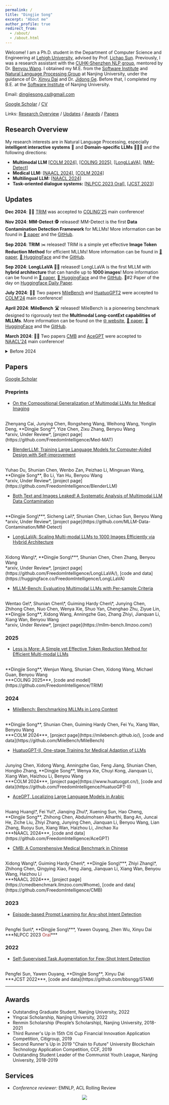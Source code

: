```yaml
---
permalink: /
title: "Dingjie Song"
excerpt: "About me"
author_profile: true
redirect_from:
  - /about/
  - /about.html
---
```


Welcome! I am a Ph.D. student in the Department of Computer Science and Engineering at [Lehigh University](https://www.lehigh.edu/), advised by Prof. [Lichao Sun](https://sites.google.com/lehigh.edu/lichaosun). Previously, I was a research assistant with the [CUHK-Shenzhen NLP group](https://freedomintelligence.github.io/), mentored by Dr. [Benyou Wang](https://wabyking.github.io/old.html). I obtained my M.E. from the [Software Institute](https://software.nju.edu.cn/) and [Natural Language Processing Group](http://nlp.nju.edu.cn/homepage/) at Nanjing University, under the guidance of Dr. [Xinyu Dai](https://ai.nju.edu.cn/daixinyu/index.htm) and Dr. [Jidong Ge](https://gjdnju.github.io/). Before that, I completed my B.E. at the [Software Institute](https://software.nju.edu.cn/) of Nanjing University.

<!-- Welcome! I am a research assistant affiliated with the [CUHK-Shenzhen NLP group](https://freedomintelligence.github.io/), under the guidance of Dr. [Benyou Wang](https://wabyking.github.io/old.html). I obtained my M.E. from the [Software Institute](https://software.nju.edu.cn/ "NJU SE") and the [Natural Language Processing Group](http://nlp.nju.edu.cn/homepage/ "NJU NLP") at Nanjing University, advised by Dr. [Xinyu Dai](https://ai.nju.edu.cn/daixinyu/index.htm) and Dr. [Jidong Ge](https://gjdnju.github.io/). Prior to this, I completed my B.E. at the [Software Institute](https://software.nju.edu.cn/ "NJU SE") of Nanjing University. -->

<!-- <span style="color:blue">**I am actively seeking Fall 2024 PhD and internship positions in ML/LLM/VLMs. Appreciate any interesting opportunities! :)**</span> -->

Email: [dingjiesong.cs@gmail.com](mailto:dingjiesong.cs@gmail.com)


[Google Scholar](https://scholar.google.com/citations?user=YLQ8DCsAAAAJ) / [CV](http://bbsngg.github.io/files/DingjieSong_Academic_CV_en.pdf)


Links: [Research Overview](#research-overview) / [Updates](#updates) / [Awards](#awards) / [Papers](#papers)


## Research Overview

My research interests are in Natural Language Processing, especially **intelligent interactive systems** 🤖 and **Domain-specific LLMs** 👨🏻‍⚕️ and the following directions:
* **Multimodal LLM** [\[COLM 2024\]](https://milebench.github.io/), [\[COLING 2025\]](https://github.com/FreedomIntelligence/TRIM), [\[LongLLaVA\]](https://github.com/FreedomIntelligence/LongLLaVA), [\[MM-Detect\]](https://github.com/MLLM-Data-Contamination/MM-Detect)
* **Medical LLM:** [\[NAACL 2024\]](https://arxiv.org/abs/2308.08833), [\[COLM 2024\]](https://arxiv.org/abs/2311.09774)
* **Multilingual LLM:** [\[NAACL 2024\]](https://arxiv.org/abs/2309.12053)
* **Task-oriented dialogue systems:** [\[NLPCC 2023 Oral\]](https://link.springer.com/chapter/10.1007/978-3-031-44693-1_3), [\[JCST 2023\]](https://link.springer.com/article/10.1007/s11390-022-2029-5)

## Updates

**Dec 2024**: 🎉🎉 [TRIM](https://arxiv.org/pdf/2409.10994) was accepted to [COLING'25](https://coling2025.org/) main conference!

**Nov 2024**: **MM-Detect** 🕵️ released! MM-Detect is the first **Data Contamination Detection Framework** for MLLMs!  More information can be found in [📃 paper](https://arxiv.org/pdf/2411.03823) and the [GitHub](https://github.com/MLLM-Data-Contamination/MM-Detect).

**Sep 2024**: **TRIM** ✂️ released! TRIM is a simple yet effective **Image Token Reduction Method** for efficient MLLMs!  More information can be found in [📃 paper](https://arxiv.org/pdf/2409.10994), [🤗 HuggingFace](https://huggingface.co/FreedomIntelligence/llava-v1.5-7b-TRIM) and the [GitHub](https://github.com/FreedomIntelligence/TRIM).

**Sep 2024**: **LongLLaVA** 🐍🦙 released! LongLLaVA is the first MLLM with **hybrid architecture** that can handle up to **1000 images**!  More information can be found in [📃 paper](https://arxiv.org/pdf/2409.02889), [🤗 HuggingFace](https://huggingface.co/FreedomIntelligence/LongLLaVA) and the [GitHub](https://github.com/FreedomIntelligence/LongLLaVA). 🥈#2 Paper of the day on [Huggingface Daily Paper](https://huggingface.co/papers/2409.02889).

**July 2024**: 🎉🎉 Two papers [MileBench](https://milebench.github.io/) and [HuatuoGPT2](https://www.huatuogpt.cn/#/) were accepted to [COLM'24](https://colmweb.org/) main conference!

**April 2024**: **MileBench** 🛣️ released! MileBench is a pioneering benchmark designed to rigorously test the **MultImodal Long-contExt capabilities of MLLMs**.  More information can be found on the [🌐 website](https://milebench.github.io/), [📃 paper](https://arxiv.org/pdf/2404.18532), [🤗 HuggingFace](https://huggingface.co/datasets/FreedomIntelligence/MileBench) and the [GitHub](https://github.com/MileBench/MileBench).

**March 2024**: 🎉🎉 Two papers [CMB](https://cmedbenchmark.llmzoo.com/#home) and [AceGPT](https://arxiv.org/abs/2309.12053) were accepted to [NAACL'24](https://2024.naacl.org/) main conference!

<details>

  <summary>Before 2024</summary>

  <p><strong>Nov 2023</strong>: HuatuoGPT2 released! Try it out on the <a href="https://www.huatuogpt.cn/#/">🌐 demo</a>! HuatuoGPT2 employs an innovative domain adaptation method to significantly boost its medical knowledge and dialogue proficiency and showcases SOTA performance in several medical benchmarks, especially <strong>surpassing GPT-4 in expert evaluations and the fresh medical licensing exams</strong>. More info can be found in <a href="https://arxiv.org/abs/2311.09774">📃 paper</a> and <a href="https://huggingface.co/FreedomIntelligence/HuatuoGPT2-34B">🤗 HuggingFace</a>.</p>

  <p><strong>Sep 2023</strong>: We publish AceGPT that achieved <strong>top performance</strong> among open-source Arabic language models in benchmark tests. More info can be found in <a href="https://arxiv.org/abs/2309.12053">📃 paper</a> and <a href="https://huggingface.co/FreedomIntelligence/AceGPT-13B-chat">🤗 HuggingFace</a>.</p>

  <p><strong>Aug 2023</strong>: <a href="https://arxiv.org/abs/2308.08833">Checkout our 📃 new paper</a> that focuses on benchmarking prevalent Medical LLMs for their medical knowledge and clinical diagnostic capabilities. More information can be found on the <a href="https://cmedbenchmark.llmzoo.com/#home">🌐 website</a> and the <a href="https://huggingface.co/datasets/FreedomIntelligence/CMB">🤗 HuggingFace</a>.</p>

  <p><strong>Jul 2023</strong>: Start the journey in CUHK-sz as a research assistant under the guidance of <a href="https://scholar.google.com/citations?user=Jk4vJU8AAAAJ">Benyou Wang</a>.</p>

  <p><strong>Jun 2023</strong>: I defended my master's degree and got my master's degree in software engineering. Thanks to all those who have supported me.</p>

  <p><strong>Aug 2022 - Apr 2023</strong>: Finished my internship with <a href="https://scholar.google.com/citations?user=ozXuhOUAAAAJ">Jiaxing Zhang</a> on LLM SFT.</p>

</details>


## Papers
[Google Scholar](https://scholar.google.com/citations?user=YLQ8DCsAAAAJ)

### Preprints

* [On the Compositional Generalization of Multimodal LLMs for Medical Imaging](https://arxiv.org/pdf/2412.20070)
<br>
Zhenyang Cai, Junying Chen, Rongsheng Wang, Weihong Wang, Yonglin Deng, **Dingjie Song**, Yize Chen, Zixu Zhang, Benyou Wang
<br>
*arxiv, Under Review*, [project page](https://github.com/FreedomIntelligence/Med-MAT)
<br>

* [BlenderLLM: Training Large Language Models for Computer-Aided Design with Self-improvement](https://arxiv.org/pdf/2412.14203)
<br>
Yuhao Du, Shunian Chen, Wenbo Zan, Peizhao Li, Mingxuan Wang, **Dingjie Song**, Bo Li, Yan Hu, Benyou Wang
<br>
*arxiv, Under Review*, [project page](https://github.com/FreedomIntelligence/BlenderLLM)
<br>

* [Both Text and Images Leaked! A Systematic Analysis of Multimodal LLM Data Contamination](https://arxiv.org/pdf/2411.03823)
<br>
**Dingjie Song\***, Sicheng Lai\*, Shunian Chen, Lichao Sun, Benyou Wang
<br>
*arxiv, Under Review*, [project page](https://github.com/MLLM-Data-Contamination/MM-Detect)
<br>

* [LongLLaVA: Scaling Multi-modal LLMs to 1000 Images Efficiently via Hybrid Architecture](https://arxiv.org/pdf/2409.02889)
<br>
Xidong Wang\*, **Dingjie Song\***, Shunian Chen, Chen Zhang, Benyou Wang
<br>
*arxiv, Under Review*, [project page](https://github.com/FreedomIntelligence/LongLLaVA/), [code and data](https://huggingface.co/FreedomIntelligence/LongLLaVA)
<br>

* [MLLM-Bench: Evaluating Multimodal LLMs with Per-sample Criteria](https://arxiv.org/pdf/2311.13951)
<br>
Wentao Ge\*, Shunian Chen\*, Guiming Hardy Chen\*, Junying Chen, Zhihong Chen, Nuo Chen, Wenya Xie, Shuo Yan, Chenghao Zhu, Ziyue Lin, **Dingjie Song**, Xidong Wang, Anningzhe Gao, Zhang Zhiyi, Jianquan Li, Xiang Wan, Benyou Wang
<br>
*arxiv, Under Review*, [project page](https://mllm-bench.llmzoo.com/)
<br>

### 2025

* [Less is More: A Simple yet Effective Token Reduction Method for Efficient Multi-modal LLMs](https://arxiv.org/pdf/2409.10994)
<br>
**Dingjie Song**, Wenjun Wang, Shunian Chen, Xidong Wang, Michael Guan, Benyou Wang
<br>
***COLING 2025***, [code and model](https://github.com/FreedomIntelligence/TRIM)
<br>

### 2024

* [MileBench: Benchmarking MLLMs in Long Context](https://arxiv.org/pdf/2404.18532)
<br>
**Dingjie Song**, Shunian Chen, Guiming Hardy Chen, Fei Yu, Xiang Wan, Benyou Wang
<br>
***COLM 2024***, [project page](https://milebench.github.io/), [code and data](https://github.com/MileBench/MileBench)
<br>

* [HuatuoGPT-II, One-stage Training for Medical Adaption of LLMs](https://arxiv.org/abs/2311.09774)
<br>
Junying Chen, Xidong Wang, Anningzhe Gao, Feng Jiang, Shunian Chen, Hongbo Zhang, **Dingjie Song**, Wenya Xie, Chuyi Kong, Jianquan Li, Xiang Wan, Haizhou Li, Benyou Wang
<br>
***COLM 2024***, [project page](https://www.huatuogpt.cn/), [code and data](https://github.com/FreedomIntelligence/HuatuoGPT-II)
<br>

* [AceGPT, Localizing Large Language Models in Arabic](https://arxiv.org/abs/2309.12053)
<br>
Huang Huang\*, Fei Yu\*, Jianqing Zhu\*, Xuening Sun, Hao Cheng, **Dingjie Song**, Zhihong Chen, Abdulmohsen Alharthi, Bang An, Juncai He, Ziche Liu, Zhiyi Zhang, Junying Chen, Jianquan Li, Benyou Wang, Lian Zhang, Ruoyu Sun, Xiang Wan, Haizhou Li, Jinchao Xu
<br>
***NAACL 2024***, [code and data](https://github.com/FreedomIntelligence/AceGPT)
<br>

* [CMB: A Comprehensive Medical Benchmark in Chinese](https://arxiv.org/abs/2308.08833)
<br>
Xidong Wang\*, Guiming Hardy Chen\*, **Dingjie Song\***, Zhiyi Zhang\*, Zhihong Chen, Qingying Xiao, Feng Jiang, Jianquan Li, Xiang Wan, Benyou Wang, Haizhou Li
<br>
***NAACL 2024***, [project page](https://cmedbenchmark.llmzoo.com/#home), [code and data](https://github.com/FreedomIntelligence/CMB)
<br>


### 2023

* [Episode-based Prompt Learning for Any-shot Intent Detection](https://link.springer.com/chapter/10.1007/978-3-031-44693-1_3)
<br>
Pengfei Sun\*, **Dingjie Song\***, Yawen Ouyang, Zhen Wu, Xinyu Dai
<br>
***NLPCC 2023 <span style="color:#A52A2A;">Oral</span>***
<br>


### 2022

* [Self-Supervised Task Augmentation for Few-Shot Intent Detection](https://link.springer.com/article/10.1007/s11390-022-2029-5)
<br>
Pengfei Sun, Yawen Ouyang, **Dingjie Song**, Xinyu Dai
<br>
***JCST 2022***,
[code and data](https://github.com/bbsngg/STAM)
<br>

---

## Awards

* Outstanding Graduate Student, Nanjing University, 2022
* Yingcai Scholarship, Nanjing University, 2022
* Renmin Scholarship (People’s Scholarship), Nanjing University, 2018-2021
* Third Runner's Up in 15th Citi Cup Financial Innovation Application Competition, Citigroup, 2019
* Second Runner's Up in 2019 "Chain to Future" University Blockchain Technology Application Competition, CCF, 2019
* Outstanding Student Leader of the Communist Youth League, Nanjing University, 2018-2019

## Services

* *Conference reviewer:* EMNLP, ACL Rolling Review

<div align="center">
    <a href='https://mapmyvisitors.com/web/1bvss'  title='Visit tracker'>
        <img src='https://mapmyvisitors.com/map.png?cl=ffffff&w=300&t=tt&d=pJ1pgUuPoKJii9Zaz72RjAS-htRZQIO-WrxhoD-fe6Y&co=2d78ad&ct=ffffff'/>
    </a>
</div>
